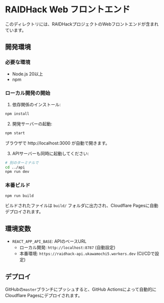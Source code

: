 # RAIDHack Web フロントエンド

このディレクトリには、RAIDHackプロジェクトのWebフロントエンドが含まれています。

## 開発環境

### 必要な環境
- Node.js 20以上
- npm

### ローカル開発の開始

1. 依存関係のインストール:
```bash
npm install
```

2. 開発サーバーの起動:
```bash
npm start
```
ブラウザで http://localhost:3000 が自動で開きます。

3. APIサーバーも同時に起動してください:
```bash
# 別のターミナルで
cd ../api
npm run dev
```

### 本番ビルド

```bash
npm run build
```

ビルドされたファイルは `build/` フォルダに出力され、Cloudflare Pagesに自動デプロイされます。

## 環境変数

- `REACT_APP_API_BASE`: APIのベースURL
  - ローカル開発: `http://localhost:8787` (自動設定)
  - 本番環境: `https://raidhack-api.ukawamochi5.workers.dev` (CI/CDで設定)

## デプロイ

GitHubの`master`ブランチにプッシュすると、GitHub Actionsによって自動的にCloudflare Pagesにデプロイされます。
